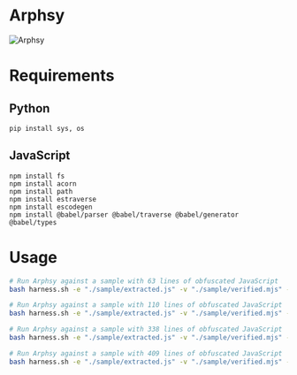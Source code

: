 # Arphsy

![Arphsy](https://github.com/user-attachments/assets/1b258de8-1cb4-42ef-9d38-64db53f67aca)

# Requirements

## Python

```
pip install sys, os
```

## JavaScript

```
npm install fs
npm install acorn
npm install path
npm install estraverse
npm install escodegen
npm install @babel/parser @babel/traverse @babel/generator @babel/types
```

# Usage

```sh
# Run Arphsy against a sample with 63 lines of obfuscated JavaScript
bash harness.sh -e "./sample/extracted.js" -v "./sample/verified.mjs" -s "./sample/63.js"

# Run Arphsy against a sample with 110 lines of obfuscated JavaScript
bash harness.sh -e "./sample/extracted.js" -v "./sample/verified.mjs" -s "./sample/110.js"

# Run Arphsy against a sample with 338 lines of obfuscated JavaScript
bash harness.sh -e "./sample/extracted.js" -v "./sample/verified.mjs" -s "./sample/338.js"

# Run Arphsy against a sample with 409 lines of obfuscated JavaScript
bash harness.sh -e "./sample/extracted.js" -v "./sample/verified.mjs" -s "./sample/409.js"
```
